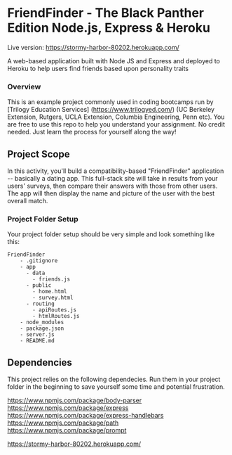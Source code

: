 

# FriendFinder - The Black Panther Edition Node.js, Express & Heroku

Live version: https://stormy-harbor-80202.herokuapp.com/

A web-based application built with Node JS and Express and deployed to Heroku to help users find friends based upon personality traits


### Overview
This is an example project commonly used in coding bootcamps run by [Trilogy Education Services] (https://www.trilogyed.com/) (UC Berkeley Extension, Rutgers, UCLA Extension, Columbia Engineering, Penn etc). You are free to use this repo to help you understand your assignment. No credit needed. Just learn the process for yourself along the way!

## Project Scope

In this activity, you'll build a compatibility-based "FriendFinder" application -- basically a dating app. This full-stack site will take in results from your users' surveys, then compare their answers with those from other users. The app will then display the name and picture of the user with the best overall match. 


### Project Folder Setup

Your project folder setup should be very simple and look something like this:

```
FriendFinder
    - .gitignore
    - app
      - data
        - friends.js
      - public
        - home.html
        - survey.html
      - routing
        - apiRoutes.js
        - htmlRoutes.js
    - node_modules
    - package.json
    - server.js
	- README.md

```
## Dependencies

This project relies on the following dependecies. Run them in your project folder in the beginning to save yourself some time and potential frustration.

https://www.npmjs.com/package/body-parser
https://www.npmjs.com/package/express
https://www.npmjs.com/package/express-handlebars
https://www.npmjs.com/package/path
https://www.npmjs.com/package/prompt


https://stormy-harbor-80202.herokuapp.com/